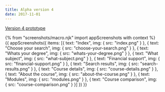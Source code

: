 ```yaml
---
title: Alpha version 4
date: 2017-11-01
---
```


[Version 4 prototype](https://search-and-compare-alpha.herokuapp.com/v04/)

{% from "screenshots/macro.njk" import appScreenshots with context %}
{{ appScreenshots({
  items: [{
    text: "Index",
    img: { src: "index.png" }
  }, {
    text: "Choose your search",
    img: { src: "choose-your-search.png" }
  }, {
    text: "Whats your degree",
    img: { src: "whats-your-degree.png" }
  }, {
    text: "What subject",
    img: { src: "what-subject.png" }
  }, {
    text: "Financial support",
    img: { src: "financial-support.png" }
  }, {
    text: "Search results",
    img: { src: "search-results.png" }
  }, {
    text: "Course details",
    img: { src: "course-details.png" }
  }, {
    text: "About the course",
    img: { src: "about-the-course.png" }
  }, {
    text: "Modules",
    img: { src: "modules.png" }
  }, {
    text: "Course comparison",
    img: { src: "course-comparison.png" }
  }]
}) }}
